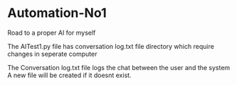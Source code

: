 # Automation-No1
Road to a proper AI for myself 

The AITest1.py file  has conversation log.txt file  directory which require changes in seperate computer

The Conversation log.txt file logs the chat between the user and the system
A new file will be created if it doesnt exist. 


